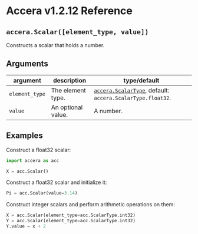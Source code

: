 [//]: # (Project: Accera)
[//]: # (Version: v1.2.12)

# Accera v1.2.12 Reference

## `accera.Scalar([element_type, value])`
Constructs a scalar that holds a number.

## Arguments

argument | description | type/default
--- | --- | ---
`element_type` | The element type. | [`accera.ScalarType`](<../../enumerations/ScalarType.md>), default: `accera.ScalarType.float32`.
`value` | An optional value. | A number.

## Examples

Construct a float32 scalar:
```python
import accera as acc

X = acc.Scalar()
```

Construct a float32 scalar and initialize it:
```python
Pi = acc.Scalar(value=3.14)
```

Construct integer scalars and perform arithmetic operations on them:
```python
X = acc.Scalar(element_type=acc.ScalarType.int32)
Y = acc.Scalar(element_type=acc.ScalarType.int32)
Y.value = x + 2
```

<div style="page-break-after: always;"></div>


